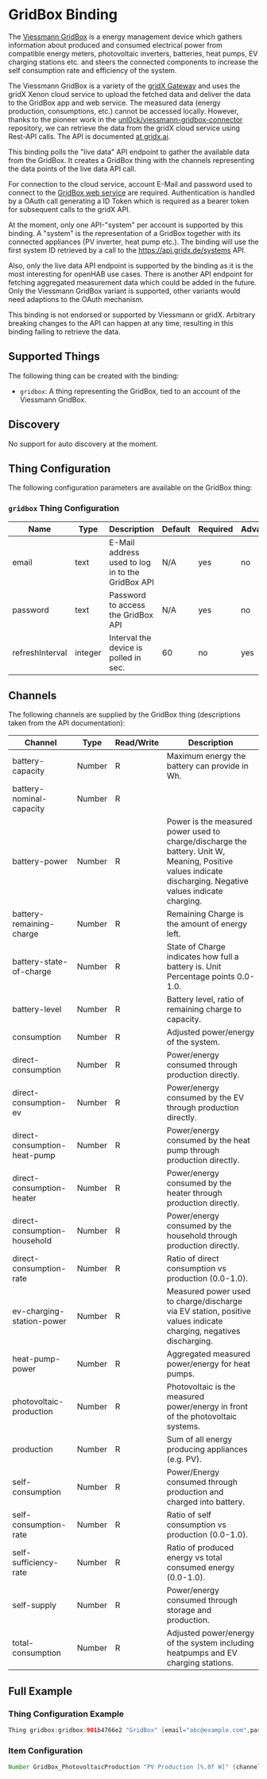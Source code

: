 # GridBox Binding

The [Viessmann GridBox](https://www.viessmann.de/de/produkte/energiemanagement/gridbox.html) is a energy management device which gathers information about produced and consumed electrical power from compatible energy meters, photovoltaic inverters, batteries, heat pumps, EV charging stations etc. and steers the connected components to increase the self consumption rate and efficiency of the system.

The Viessmann GridBox is a variety of the [gridX Gateway](https://de.gridx.ai/edge-services) and uses the gridX Xenon cloud service to upload the fetched data and deliver the data to the GridBox app and web service.
The measured data (energy production, consumptions, etc.) cannot be accessed locally. However, thanks to the pioneer work in the [unl0ck/viessmann-gridbox-connector](https://github.com/unl0ck/viessmann-gridbox-connector) repository, we can retrieve the data from the gridX cloud service using Rest-API calls.
The API is documented [at gridx.ai](https://developer.gridx.ai/reference/).

This binding polls the "live data" API endpoint to gather the available data from the GridBox.
It creates a GridBox thing with the channels representing the data points of the live data API call.

For connection to the cloud service, account E-Mail and password used to connect to the [GridBox web service](https://mygridbox.viessmann.com/login) are required.
Authentication is handled by a OAuth call generating a ID Token which is required as a bearer token for subsequent calls to the gridX API.

At the moment, only one API-"system" per account is supported by this binding.
A "system" is the representation of a GridBox together with its connected appliances (PV inverter, heat pump etc.).
The binding will use the first system ID retrieved by a call to the <https://api.gridx.de/systems> API.

Also, only the live data API endpoint is supported by the binding as it is the most interesting for openHAB use cases.
There is another API endpoint for fetching aggregated measurement data which could be added in the future.
Only the Viessmann GridBox variant is supported, other variants would need adaptions to the OAuth mechanism.

This binding is not endorsed or supported by Viessmann or gridX.
Arbitrary breaking changes to the API can happen at any time, resulting in this binding failing to retrieve the data.

## Supported Things

The following thing can be created with the binding:

- `gridbox`: A thing representing the GridBox, tied to an account of the Viessmann GridBox.

## Discovery

No support for auto discovery at the moment.

## Thing Configuration

The following configuration parameters are available on the GridBox thing:

### `gridbox` Thing Configuration

| Name            | Type    | Description                                       | Default | Required | Advanced |
|-----------------|---------|---------------------------------------------------|---------|----------|----------|
| email           | text    | E-Mail address used to log in to the GridBox API  | N/A     | yes      | no       |
| password        | text    | Password to access the GridBox API                | N/A     | yes      | no       |
| refreshInterval | integer | Interval the device is polled in sec.             | 60      | no       | yes      |

## Channels

The following channels are supplied by the GridBox thing (descriptions taken from the API documentation):

| Channel                       | Type      | Read/Write  | Description                                                                                                                                                         |
|-------------------------------|-----------|-------------|---------------------------------------------------------------------------------------------------------------------------------------------------------------------|
| battery-capacity              | Number    | R           | Maximum energy the battery can provide in Wh.                                                                                                                       |
| battery-nominal-capacity      | Number    | R           |                                                                                                                                                                     |
| battery-power                 | Number    | R           | Power is the measured power used to charge/discharge the battery. Unit W, Meaning, Positive values indicate discharging. Negative values indicate charging.         |
| battery-remaining-charge      | Number    | R           | Remaining Charge is the amount of energy left.                                                                                                                      |
| battery-state-of-charge       | Number    | R           | State of Charge indicates how full a battery is. Unit Percentage points 0.0-1.0.                                                                                    |
| battery-level                 | Number    | R           | Battery level, ratio of remaining charge to capacity.                                                                                                               |
| consumption                   | Number    | R           | Adjusted power/energy of the system.                                                                                                                                |
| direct-consumption            | Number    | R           | Power/energy consumed through production directly.                                                                                                                  |
| direct-consumption-ev         | Number    | R           | Power/energy consumed by the EV through production directly.                                                                                                        |
| direct-consumption-heat-pump  | Number    | R           | Power/energy consumed by the heat pump through production directly.                                                                                                 |
| direct-consumption-heater     | Number    | R           | Power/energy consumed by the heater through production directly.                                                                                                    |
| direct-consumption-household  | Number    | R           | Power/energy consumed by the household through production directly.                                                                                                 |
| direct-consumption-rate       | Number    | R           | Ratio of direct consumption vs production (0.0-1.0).                                                                                                                |
| ev-charging-station-power     | Number    | R           | Measured power used to charge/discharge via EV station, positive values indicate charging, negatives discharging.                                                   |
| heat-pump-power               | Number    | R           | Aggregated measured power/energy for heat pumps.                                                                                                                    |
| photovoltaic-production       | Number    | R           | Photovoltaic is the measured power/energy in front of the photovoltaic systems.                                                                                     |
| production                    | Number    | R           | Sum of all energy producing appliances (e.g. PV).                                                                                                                   |
| self-consumption              | Number    | R           | Power/Energy consumed through production and charged into battery.                                                                                                  |
| self-consumption-rate         | Number    | R           | Ratio of self consumption vs production (0.0-1.0).                                                                                                                  |
| self-sufficiency-rate         | Number    | R           | Ratio of produced energy vs total consumed energy (0.0-1.0).                                                                                                        |
| self-supply                   | Number    | R           | Power/energy consumed through storage and production.                                                                                                               |
| total-consumption             | Number    | R           | Adjusted power/energy of the system including heatpumps and EV charging stations.                                                                                   |

## Full Example

### Thing Configuration Example

```java
Thing gridbox:gridbox:901b4766e2 "GridBox" [email="abc@example.com",password="mypassword",refreshInterval=120]
```

### Item Configuration

```java
Number GridBox_PhotovoltaicProduction "PV Production [%.0f W]" {channel="gridbox:gridbox:901b4766e2:photovoltaicProduction"}
```
